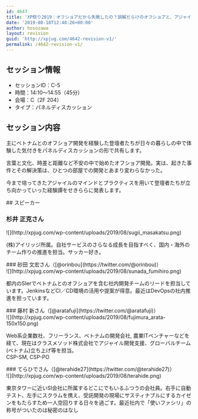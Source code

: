 ```yaml
---
id: 4647
title: 'XP祭り2019：オフショアだから失敗したの？誤解だらけのオフショアと、アジャイルの再発見（仮）（杉井 正克さん、 砂田 文宏さん、 藤村 新さん、てらひでさん）'
date: '2019-08-18T12:48:26+00:00'
author: hosozawa
layout: revision
guid: 'http://xpjug.com/4642-revision-v1/'
permalink: /4642-revision-v1/
---
```


## セッション情報

- セッションID：C-5
- 時間：14:10～14:55（45分）
- 会場：C（2F 204）
- タイプ：パネルディスカッション

## セッション内容

<div>主にベトナムとのオフショア開発を経験した登壇者たちが日々の暮らしの中で体験した気付きをパネルディスカッションの形<wbr></wbr>で共有します。

言葉と文化、時差と距離など不安の中で始めたオフショア開発。実は、起きた事件とその解決策は、<wbr></wbr>ひとつの部屋での開発とあまり変わらなかった。

今まで培ってきたアジャイルのマインドとプラクティスを用いて登壇者たちが立ち向かっていった経験譚をせきららに発表します。

</div>## スピーカー

### 杉井 正克さん

<div class="profile">![](http://xpjug.com/wp-content/uploads/2019/08/sugii_masakatsu.png)

(株)アイリッジ所属。<wbr></wbr>自社サービスのさらなる成長を目指すべく、国内・<wbr></wbr>海外のチーム作りの推進を担当。サッカー好き。

</div>
### 砂田 文宏さん（[@orinbou](https://twitter.com/@orinbou)）

<div class="profile">![](http://xpjug.com/wp-content/uploads/2019/08/sunada_fumihiro.png)

都内のSIerでベトナムとのオフショアを含む社内開発チームの<wbr></wbr>リードを担当しています。JenkinsなどCI／<wbr></wbr>CD環境の活用や提案が得意。<wbr></wbr>最近はDevOpsの社内推進を担っています。

</div>
### 藤村 新さん（[@aratafuji](https://twitter.com/@aratafuji)）

<div class="profile">![](http://xpjug.com/wp-content/uploads/2019/08/fujimura_arata-150x150.png)

Web系企業数社、フリーランス、ベトナムの開発会社, 農業ITベンチャーなどを経て、<wbr></wbr>現在はクラスメソッド株式会社でアジャイル開発支援、<wbr></wbr>グローバルチーム(ベトナム)立ち上げ等を担当。  
CSP-SM, CSP-PO

</div>
### てらひでさん（[@terahide27](https://twitter.com/@terahide27)）

<div class="profile">![](http://xpjug.com/wp-content/uploads/2019/08/terahide.png)

東京タワーに近いSI会社に所属するどこにでもいるふつうの会社<wbr></wbr>員。右手に自動テスト、左手にスクラムを携え、<wbr></wbr>受託開発の現場にサスティナブルにするカイゼンをもたらすため一<wbr></wbr>人空回りする日々を過ごす。最近社内で「使いファシリ」<wbr></wbr>の称号がついたのは秘密のはなし

</div>